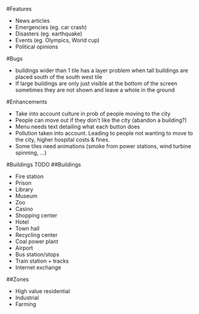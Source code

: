 
#Features
- News articles
- Emergencies (eg. car crash)
- Disasters (eg. earthquake)
- Events (eg. Olympics, World cup)
- Political opinions

#Bugs
- buildings wider than 1 tile has a layer problem when tall buildings are placed south of the south west tile
- If large buildings are only just visible at the bottom of the screen sometimes they are not shown and leave a whole in the ground

#Enhancements
- Take into account culture in prob of people moving to the city
- People can move out if they don't like the city (abandon a building?)
- Menu needs text detailing what each button does
- Pollution taken into account. Leading to people not wanting to move to the city, higher hospital costs & fines.
- Some tiles need animations (smoke from power stations, wind turbine spinning, ...)


#Buildings TODO
##Buildings
- Fire station
- Prison
- Library
- Museum
- Zoo
- Casino
- Shopping center
- Hotel
- Town hall
- Recycling center
- Coal power plant
- Airport
- Bus station/stops
- Train station + tracks
- Internet exchange

##Zones
- High value residential
- Industrial
- Farming


